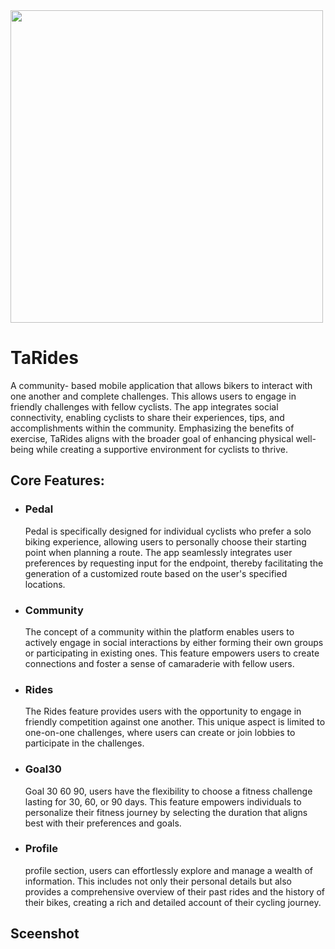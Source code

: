 <img src="https://github.com/zeo18/Ta_Rides/assets/90707486/a590d521-8ed8-4e6b-83a3-940511c6cd25"  width="500" >

<h1>TaRides</h1>

A community- based mobile application that allows bikers to interact with one another and complete challenges. This allows users to engage in friendly challenges with fellow cyclists. The app integrates social connectivity, enabling cyclists to share their experiences, tips, and accomplishments within the community. Emphasizing the benefits of exercise, TaRides aligns with the broader goal of enhancing physical well-being while creating a supportive environment for cyclists to thrive. 

<h2>Core Features: </h2>



<ul>
  <li ><h3>Pedal</h3></li>
	<p>
Pedal is specifically designed for individual cyclists who prefer a solo biking experience, allowing users to personally choose their starting point when planning a route. The app seamlessly integrates user preferences by requesting input for the endpoint, thereby facilitating the generation of a customized route based on the user's specified locations.</p>
  <li><h3>Community</h3></li>
	<p>
The concept of a community within the platform enables users to actively engage in social interactions by either forming their own groups or participating in existing ones. This feature empowers users to create connections and foster a sense of camaraderie with fellow users.</p>
  <li><h3>Rides</h3></li>
	<p>
The Rides feature provides users with the opportunity to engage in friendly competition against one another. This unique aspect is limited to one-on-one challenges, where users can create or join lobbies to participate in the challenges.</p>
  <li><h3>Goal30</h3></li>
	<p> Goal 30 60 90, users have the flexibility to choose a fitness challenge lasting for 30, 60, or 90 days. This feature empowers individuals to personalize their fitness journey by selecting the duration that aligns best with their preferences and goals.</p>
  <li><h3>Profile</h3></li>
	<p>profile section, users can effortlessly explore and manage a wealth of information. This includes not only their personal details but also provides a comprehensive overview of their past rides and the history of their bikes, creating a rich and detailed account of their cycling journey.</p>
</ul>

<h2>Sceenshot</h2>




